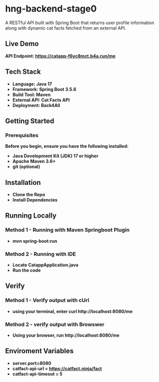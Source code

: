 # hng-backend-stage0
A RESTful API built with Spring Boot that returns user profile information along with dynamic cat facts fetched from an external API.

## Live Demo
<b>API Endpoint: https://catapp-f6yc8mct.b4a.run/me

## Tech Stack
- Language: Java 17
- Framework: Spring Boot 3.5.6
- Build Tool: Maven
- External API: Cat Facts API
- Deployment: Back4All

## Getting Started
### Prerequisites

Before you begin, ensure you have the following installed:

- Java Development Kit (JDK) 17 or higher
- Apache Maven 3.6+
- git (optional)

## Installation
- Clone the Repo
- Install Dependencies

## Running Locally
### Method 1 - Running with Maven Springboot Plugin
- mvn spring-boot:run

### Method 2 - Running with IDE
- Locate CatappApplication.java
- Run the code

## Verify
### Method 1 - Verify output with cUrl
- using your terminal, enter curl http://localhost:8080/me

### Method 2 - verify output with Browswer
- Using your browser, run http://localhost:8080/me


## Enviroment Variables
- server.port=8080
- catfact-api-url = https://catfact.ninja/fact
- catfact-api-timeout = 5



